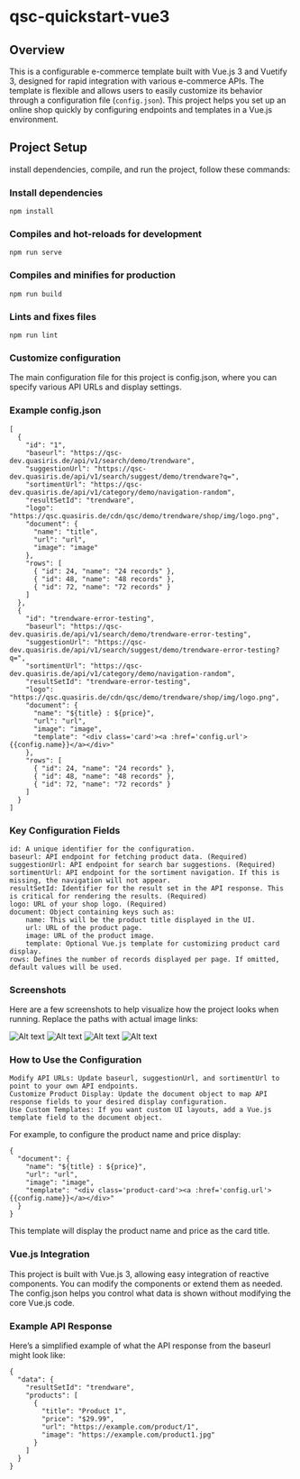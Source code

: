 # qsc-quickstart-vue3

## Overview

This is a configurable e-commerce template built with Vue.js 3 and Vuetify 3, designed for rapid integration with various e-commerce APIs. The template is flexible and allows users to easily customize its behavior through a configuration file (`config.json`). This project helps you set up an online shop quickly by configuring endpoints and templates in a Vue.js environment.

## Project Setup

install dependencies, compile, and run the project, follow these commands:

### Install dependencies
```
npm install
```

### Compiles and hot-reloads for development
```
npm run serve
```

### Compiles and minifies for production
```
npm run build
```

### Lints and fixes files
```
npm run lint
```

### Customize configuration

The main configuration file for this project is config.json, where you can specify various API URLs and display settings.

### Example config.json

```
[
  {
    "id": "1",
    "baseurl": "https://qsc-dev.quasiris.de/api/v1/search/demo/trendware",
    "suggestionUrl": "https://qsc-dev.quasiris.de/api/v1/search/suggest/demo/trendware?q=",
    "sortimentUrl": "https://qsc-dev.quasiris.de/api/v1/category/demo/navigation-random",
    "resultSetId": "trendware",
    "logo": "https://qsc.quasiris.de/cdn/qsc/demo/trendware/shop/img/logo.png",
    "document": {
      "name": "title",
      "url": "url",
      "image": "image"
    },
    "rows": [
      { "id": 24, "name": "24 records" },
      { "id": 48, "name": "48 records" },
      { "id": 72, "name": "72 records" }
    ]
  },
  {
    "id": "trendware-error-testing",
    "baseurl": "https://qsc-dev.quasiris.de/api/v1/search/demo/trendware-error-testing",
    "suggestionUrl": "https://qsc-dev.quasiris.de/api/v1/search/suggest/demo/trendware-error-testing?q=",
    "sortimentUrl": "https://qsc-dev.quasiris.de/api/v1/category/demo/navigation-random",
    "resultSetId": "trendware-error-testing",
    "logo": "https://qsc.quasiris.de/cdn/qsc/demo/trendware/shop/img/logo.png",
    "document": {
      "name": "${title} : ${price}",
      "url": "url",
      "image": "image",
      "template": "<div class='card'><a :href='config.url'>{{config.name}}</a></div>"
    },
    "rows": [
      { "id": 24, "name": "24 records" },
      { "id": 48, "name": "48 records" },
      { "id": 72, "name": "72 records" }
    ]
  }
]
```

###  Key Configuration Fields

    id: A unique identifier for the configuration.
    baseurl: API endpoint for fetching product data. (Required)
    suggestionUrl: API endpoint for search bar suggestions. (Required)
    sortimentUrl: API endpoint for the sortiment navigation. If this is missing, the navigation will not appear.
    resultSetId: Identifier for the result set in the API response. This is critical for rendering the results. (Required)
    logo: URL of your shop logo. (Required)
    document: Object containing keys such as:
        name: This will be the product title displayed in the UI.
        url: URL of the product page.
        image: URL of the product image.
        template: Optional Vue.js template for customizing product card display.
    rows: Defines the number of records displayed per page. If omitted, default values will be used.

### Screenshots

Here are a few screenshots to help visualize how the project looks when running. Replace the paths with actual image links:

![Alt text](src/assets/Screenshot1.png)
![Alt text](src/assets/Screenshot2.png)
![Alt text](src/assets/Screenshot4.png)
![Alt text](src/assets/Screenshot3.png)

### How to Use the Configuration

    Modify API URLs: Update baseurl, suggestionUrl, and sortimentUrl to point to your own API endpoints.
    Customize Product Display: Update the document object to map API response fields to your desired display configuration.
    Use Custom Templates: If you want custom UI layouts, add a Vue.js template field to the document object.

For example, to configure the product name and price display:
```
{
  "document": {
    "name": "${title} : ${price}",
    "url": "url",
    "image": "image",
    "template": "<div class='product-card'><a :href='config.url'>{{config.name}}</a></div>"
  }
}
```
This template will display the product name and price as the card title.

### Vue.js Integration

This project is built with Vue.js 3, allowing easy integration of reactive components. You can modify the components or extend them as needed. The config.json helps you control what data is shown without modifying the core Vue.js code.

### Example API Response

Here’s a simplified example of what the API response from the baseurl might look like:
```
{
  "data": {
    "resultSetId": "trendware",
    "products": [
      {
        "title": "Product 1",
        "price": "$29.99",
        "url": "https://example.com/product/1",
        "image": "https://example.com/product1.jpg"
      }
    ]
  }
}
```